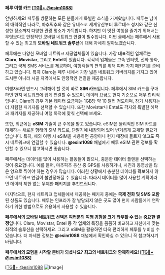 **페루 여행 카드 [[TG💪+ @esim1088](https://t.me/s/esim1088)]**

안녕하세요! 페루를 방문하는 모든 분들에게 특별한 소식을 가져왔습니다. 페루는 남미의 매력적인 나라로, 마추픽추와 같은 유네스코 세계유산부터 루르데스 성지와 같은 신성한 장소까지 다양한 관광 명소가 가득합니다. 하지만 이 멋진 여행을 즐기기 위해서는 무엇보다도 안정적인 모바일 네트워크 연결이 필수입니다. 이번 글에서는 페루에서 사용할 수 있는 최고의 **모바일 네트워크 솔루션**에 대해 자세히 알아보겠습니다.

페루에는 다양한 모바일 네트워크 제공업체들이 있습니다. 가장 대표적인 업체로는 **Claro**, **Movistar**, 그리고 **Entel**이 있습니다. 각각의 업체들은 고속 인터넷, 전화 통화, 그리고 국제 SMS 서비스를 제공하며, 여행객들의 편의를 위해 여러 가지 패키지를 준비하고 있습니다. 특히 Claro는 페루 내에서 가장 넓은 네트워크 커버리지를 가지고 있어 도시뿐 아니라 시골 지역에서도 안정적인 연결을 제공합니다.

여행자라면 반드시 고려해야 할 것이 바로 **SIM 카드**입니다. 페루에서 SIM 카드를 구매하면 현지 네트워크에 쉽게 연결할 수 있으며, 데이터 요금도 현지 기준으로 매우 합리적입니다. Claro의 경우 기본 데이터 요금제는 1GB당 약 10 달러 정도이며, 장기 사용자는 더 저렴한 패키지를 선택할 수 있습니다. 또한 Movistar나 Entel도 각자의 특별한 혜택과 패키지를 제공하니 여행 목적에 맞춰 선택해 보세요.

또한, 최근에는 **eSIM** 기술이 큰 주목을 받고 있습니다. eSIM은 물리적인 SIM 카드를 대체하는 새로운 형태의 SIM 카드로, 단말기에 내장되어 있어 번거롭게 교체할 필요가 없습니다. 특히, 해외 여행 시 eSIM을 사용하면 공항이나 현지 매장에 들르지 않고도 즉시 네트워크에 연결할 수 있습니다. **@esim1088** 채널에서 페루 eSIM 관련 정보를 확인할 수 있으니 참고하시면 좋습니다.

페루에서는 데이터를 많이 사용하는 활동들이 많으니, 충분한 데이터 플랜을 선택하는 것이 중요합니다. 예를 들어, 마추픽추 등산 중 GPS를 사용하거나, 사진과 동영상을 많은 양으로 찍어야 하는 경우가 많습니다. 이러한 상황에서 충분한 데이터를 확보하지 않으면 네트워크 연결이 불안정해질 수 있습니다. 따라서 데이터를 많이 사용할 계획이라면 데이터 제한 없는 무제한 패키지를 추천드립니다.

마지막으로, 현지 네트워크 업체들에서 제공하는 패키지 중에는 **국제 전화 및 SMS 포함**된 상품도 있습니다. 페루는 인프라가 잘 발달되지 않은 곳도 많아 현지 사람들에게 연락하기 위한 방법으로도 유용하게 사용할 수 있습니다.

**페루에서의 모바일 네트워크 선택은 여러분의 여행 경험을 크게 좌우할 수 있는 중요한 결정**입니다. Claro, Movistar, Entel 등 각 업체의 특징을 꼼꼼히 비교하고 자신에게 맞는 최적의 솔루션을 선택하세요. 그리고 eSIM을 활용하면 더욱 편리하게 페루를 누비실 수 있습니다. 더 자세한 정보는 **@esim1088** 채널에서 확인하실 수 있으니 꼭 참고하시기 바랍니다.

**페루에서의 모험을 시작할 준비가 되셨나요? 최고의 네트워크와 함께하세요! [[TG💪+ @esim1088](https://t.me/s/esim1088)]**

[[TG💪+ @esim1088](https://t.me/s/esim1088) ![Image](https://i.postimg.cc/Y0z9fWf4/image.png)]
